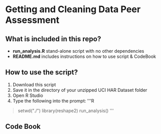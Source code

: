 # Getting and Cleaning Data Peer Assessment 

## What is included in this repo?

- **run_analysis.R** stand-alone script with no other dependencies
- **README.md**  includes instructions on how to use script & CodeBook

## How to use the script? 

1. Download this script 
2. Save it in the directory of your unzipped UCI HAR Dataset folder
3. Open R Studio
4. Type the following into the prompt:
'''R
> setwd("./<your UCI HAR Dataset dir>")
> library(reshape2)
> run_analysis()
'''

## Code Book

